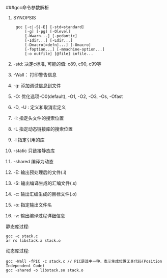 ###gcc命令参数解析
1. SYNOPSIS

        gcc [-c|-S|-E] [-std=standard]
            [-g] [-pg] [-Olevel]
            [-Wwarn...] [-pedantic]
            [-Idir...] [-Ldir...]
            [-Dmacro[=defn]...] [-Umacro]
            [-foption...] [-mmachine-option...]
            [-o outfile] [@file] infile...

2. -std: 决定c标准, 可能的值: c89, c90, c99等
3. -Wall： 打印警告信息
4. -g: 添加调试信息到文件
5. -O: 优化选项-O0(default), -O1, -O2, -O3, -Os, -Ofast
6. -D, -U : 定义和取消宏定义
7. -I: 指定头文件的搜索位置
8. -L 指定动态链接库的搜索位置
9. -l 指定引用的库
10. -static 只链接静态库
11. -shared 编译为动态
11. -E: 输出预处理后的文件(.i)
12. -S: 输出编译生成的汇编文件(.s)
13. -c: 输出汇编生成的目标文件(.o)
14. -o: 指定输出文件名
15. -v: 输出编译过程详细信息

静态库过程:

    gcc -c stack.c
    ar rs libstack.a stack.o

动态库过程:

    gcc -Wall -fPIC -c stack.c // PIC是其中一种，表示生成位置无关代码(Position Independent Code)
    gcc -shared -o libstack.so stack.o

